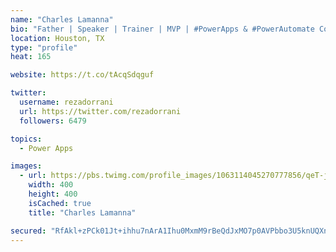 ```yaml
---
name: "Charles Lamanna"
bio: "Father | Speaker | Trainer | MVP | #PowerApps & #PowerAutomate Community Super User | YouTuber Right-pointing triangle http://youtube.com/c/rezadorrani | Learn - Share - Clockwise rightwards and leftwards open circle arrows"
location: Houston, TX
type: "profile"
heat: 165

website: https://t.co/tAcqSdqguf

twitter:
  username: rezadorrani
  url: https://twitter.com/rezadorrani
  followers: 6479

topics:
  - Power Apps

images:
  - url: https://pbs.twimg.com/profile_images/1063114045270777856/qeT-jpWr_400x400.jpg
    width: 400
    height: 400
    isCached: true
    title: "Charles Lamanna"

secured: "RfAkl+zPCk01Jt+ihhu7nArA1Ihu0MxmM9rBeQdJxMO7p0AVPbbo3U5knUQXnAil/AK2QMcYRGzaVaVLolVxxpoW3dru4xb4Vv+9U8Ffw3JQ+3V2rAdEH7NIVCQ7OrkfGfhY3w3rOSk654q0USnxsBiiKNaWA0yFXnCVwN7WTwlZu3KFRCUC6vVQZRIErCNPQx13g3AMv2PtfnsBe576ZxYRvlfdPXkpND5JpRloXb3UaXV4dyFMVC06APUB1LnDrnQi7NCtqw06pDGio2B3ZQ9lfsZsVMHn5c3Z0D9hNx9kOsD8srvLp+aXgmIqQp/VVHRPeLJ7esHiHwL20eqZqGgxgD56gLg4h5U5ECvi841wfn6TBHLdyJQ6xQLx3tvleMpuelrLwb+VYemzN8brZJaxg8cplMMdFwnmcb+Phi8=;LEk/GJiLYJ2knaghaP2/aA=="
---
```


